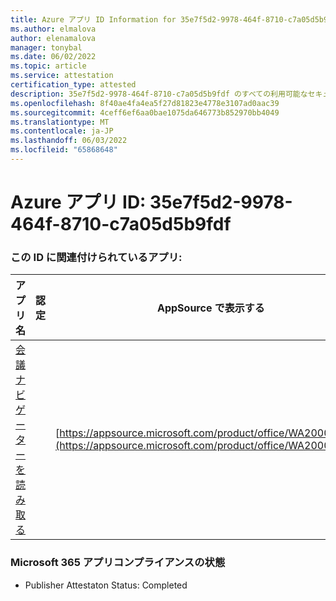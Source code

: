 ```yaml
---
title: Azure アプリ ID Information for 35e7f5d2-9978-464f-8710-c7a05d5b9fdf
ms.author: elmalova
author: elenamalova
manager: tonybal
ms.date: 06/02/2022
ms.topic: article
ms.service: attestation
certification_type: attested
description: 35e7f5d2-9978-464f-8710-c7a05d5b9fdf のすべての利用可能なセキュリティとコンプライアンス情報。
ms.openlocfilehash: 8f40ae4fa4ea5f27d81823e4778e3107ad0aac39
ms.sourcegitcommit: 4ceff6ef6aa0bae1075da646773b852970bb4049
ms.translationtype: MT
ms.contentlocale: ja-JP
ms.lasthandoff: 06/03/2022
ms.locfileid: "65868648"
---
```

# <a name="azure-app-id-35e7f5d2-9978-464f-8710-c7a05d5b9fdf"></a>Azure アプリ ID: 35e7f5d2-9978-464f-8710-c7a05d5b9fdf


### <a name="apps-associated-with-this-id"></a>この ID に関連付けられているアプリ:
| **アプリ名** | **認定** | **AppSource で表示する** |
|--------------|---------------|-----------------------|
| [会議ナビゲーターを読み取る](../forward/WA200003896.md) |  | [https://appsource.microsoft.com/product/office/WA200003896](https://appsource.microsoft.com/product/office/WA200003896) |

### <a name="microsoft-365-app-compliance-status"></a>Microsoft 365 アプリコンプライアンスの状態
- Publisher Attestaton Status: Completed
